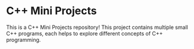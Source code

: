 # C++ Mini Projects

This is a C++ Mini Projects repository! This project contains multiple small C++ programs, each helps to explore different concepts of C++ programming.
